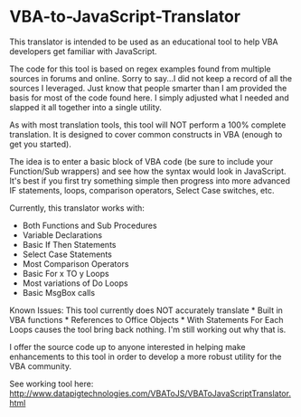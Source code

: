# VBA-to-JavaScript-Translator
This translator is intended to be used as an educational tool to help VBA developers get familiar with JavaScript. 

The code for this tool is based on regex examples found from multiple sources in forums and online.  Sorry to say...I did not keep a record of all the sources I leveraged.  Just know that people smarter than I am provided the basis for most of the code found here.  I simply adjusted what I needed and slapped it all together into a single utility.

As with most translation tools, this tool will NOT perform a 100% complete translation. 
It is designed to cover common constructs in VBA (enough to get you started). 

The idea is to enter a basic block of VBA code (be sure to include your Function/Sub wrappers) and see how the syntax would look in JavaScript.  It's best if you first try something simple then progress into more advanced IF statements, loops, comparison operators, Select Case switches, etc. 

Currently, this translator works with:
* Both Functions and Sub Procedures
* Variable Declarations
* Basic If Then Statements
* Select Case Statements
* Most Comparison Operators
* Basic For x TO y Loops
* Most variations of Do Loops
* Basic MsgBox calls

Known Issues:
This tool currently does NOT accurately translate
    *  Built in VBA functions
    *  References to Office Objects
    *  With Statements
For Each Loops causes the tool bring back nothing.  I'm still working out why that is. 

I offer the source code up to anyone interested in helping make enhancements to this tool in order to develop a more robust utility for the VBA community.

See working tool here:  http://www.datapigtechnologies.com/VBAToJS/VBAToJavaScriptTranslator.html
